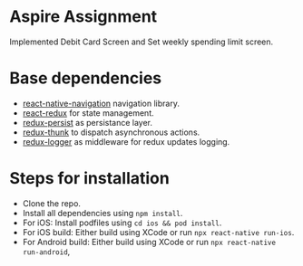 # Aspire Assignment

Implemented Debit Card Screen and Set weekly spending limit screen.

# Base dependencies

- [react-native-navigation](https://wix.github.io/react-native-navigation) navigation library.
- [react-redux](https://react-redux.js.org/) for state management.
- [redux-persist](https://www.npmjs.com/package/redux-persist) as persistance layer.
- [redux-thunk](https://www.npmjs.com/package/redux-thunk) to dispatch asynchronous actions.
- [redux-logger](https://www.npmjs.com/package/redux-logger) as middleware for redux updates logging.

# Steps for installation

- Clone the repo.
- Install all dependencies using `npm install`.
- For iOS: Install podfiles using `cd ios && pod install`.
- For iOS build: Either build using XCode or run `npx react-native run-ios`.
- For Android build: Either build using XCode or run `npx react-native run-android`,
